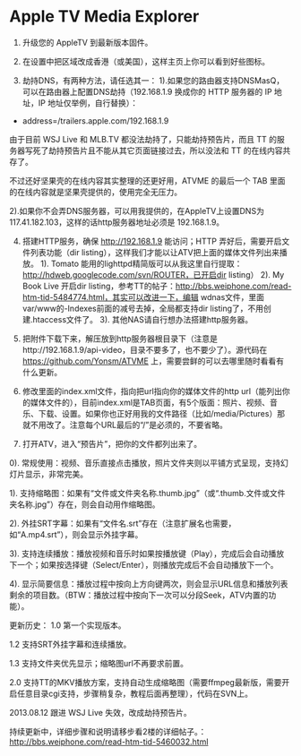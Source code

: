Apple TV Media Explorer
=====


1. 升级您的 AppleTV 到最新版本固件。

2. 在设置中把区域改成香港（或美国），这样主页上你可以看到好些图标。

3. 劫持DNS，有两种方法，请任选其一：
1).如果您的路由器支持DNSMasQ，可以在路由器上配置DNS劫持（192.168.1.9 换成你的 HTTP 服务器的 IP 地址，IP 地址仅举例，自行替换）：

* address=/trailers.apple.com/192.168.1.9

由于目前 WSJ Live 和 MLB.TV 都没法劫持了，只能劫持预告片，而且 TT 的服务器写死了劫持预告片且不能从其它页面链接过去，所以没法和 TT 的在线内容共存了。

不过还好坚果壳的在线内容其实整理的还更好用，ATVME 的最后一个 TAB 里面的在线内容就是坚果壳提供的，使用完全无压力。

2).如果你不会弄DNS服务器，可以用我提供的，在AppleTV上设置DNS为117.41.182.103，这样的话http服务器地址必须是 192.168.1.9。

4. 搭建HTTP服务，确保 http://192.168.1.9 能访问；HTTP 弄好后，需要开启文件列表功能（dir listing），这样我们才能以让ATV把上面的媒体文件列出来播放。
1). Tomato 能用的lighttpd精简版可以从我这里自行提取：http://hdweb.googlecode.com/svn/ROUTER，已开启dir listing）
2). My Book Live 开启dir listing，参考TT的帖子：http://bbs.weiphone.com/read-htm-tid-5484774.html，其实可以改进一下，编辑 wdnas文件，里面var/www的-Indexes前面的减号去掉，全局都支持dir listing了，不用创建.htaccess文件了。
3). 其他NAS请自行想办法搭建http服务器。

5. 把附件下载下来，解压放到http服务器根目录下（注意是http://192.168.1.9/api-video，目录不要多了，也不要少了）。源代码在 https://github.com/Yonsm/ATVME 上，需要尝鲜的可以去哪里随时看看有什么更新。

6. 修改里面的index.xml文件，指向把url指向你的媒体文件的http url（能列出你的媒体文件的），目前index.xml是TAB页面，有5个版面：照片、视频、音乐、下载、设置。如果你也正好用我的文件路径（比如/media/Pictures）那就不用改了。注意每个URL最后的“/”是必须的，不要省略。

7. 打开ATV，进入“预告片”，把你的文件都列出来了。

0). 常规使用：视频、音乐直接点击播放，照片文件夹则以平铺方式呈现，支持幻灯片显示，非常完美。

1). 支持缩略图：如果有“文件或文件夹名称.thumb.jpg”（或“.thumb.文件或文件夹名称.jpg”）存在，则会自动用作缩略图。

2). 外挂SRT字幕：如果有“文件名.srt”存在（注意扩展名也需要，如“A.mp4.srt”），则会显示外挂字幕。

3). 支持连续播放：播放视频和音乐时如果按播放键（Play），完成后会自动播放下一个；如果按选择键（Select/Enter），则播放完成后不会自动播放下一个。

4). 显示简要信息：播放过程中按向上方向键两次，则会显示URL信息和播放列表剩余的项目数。（BTW：播放过程中按向下一次可以分段Seek，ATV内置的功能）。


更新历史：
  1.0  第一个实现版本。
  
  1.2  支持SRT外挂字幕和连续播放。
  
  1.3  支持文件夹优先显示；缩略图url不再要求前置。
  
  2.0 支持TT的MKV播放方案，支持自动生成缩略图（需要ffmpeg最新版，需要开启任意目录cgi支持，步骤稍复杂，教程后面再整理），代码在SVN上。

2013.08.12 跟进 WSJ Live 失效，改成劫持预告片。

持续更新中，详细步骤和说明请移步看2楼的详细帖子。：http://bbs.weiphone.com/read-htm-tid-5460032.html
